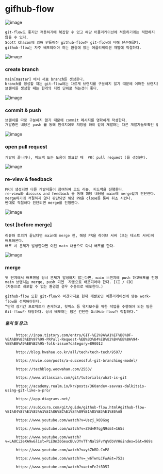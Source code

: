 # gifhub-flow


![image](https://user-images.githubusercontent.com/62305110/209473612-4f280523-177f-4369-8eee-e4eae27eb35a.png)

```
git-flow도 좋지만 적용하기에 복잡할 수 있고 해당 어플리케이션에 적용하기에는 적합하지 않을 수 있다.
Scott Chacon에 의해 만들어진 github-flow는 git-flow에 비해 단순해졌다.
github-flow는 자주 배포되어야 하는 환경에 있는 어플리케이션 개발에 적절하다.
```

![image](https://user-images.githubusercontent.com/62305110/209473627-1b32afc9-6539-481f-9d9f-5b2dae5831f7.png)

### create branch
```html
main[master] 에서 새로 branch를 생성한다.
branch를 생성할 때는 git-flow와는 다르게 브랜치를 구분하지 않기 때문에 어떠한 브랜치인지 상세히 정의해야 한다.
브랜치를 생성할 때는 한개의 티켓 단위로 하는것이 좋다.
```

![image](https://user-images.githubusercontent.com/62305110/209473652-cad40428-51b3-4fe8-9497-db612e17868b.png)

### commit & push
```html
브랜치를 따로 구분하지 않기 때문에 commit 메시지를 명확하게 작성한다.
개발중인 내용은 push 를 통해 원격지에도 저장을 하여 같이 개발하는 다른 개발자들도확인 할 수 있도록 한다.
```

![image](https://user-images.githubusercontent.com/62305110/209473672-73debe82-6caa-440a-b558-8a14f2fddc2e.png)

### open pull request
```
개발이 끝나거나, 피드백 또는 도움이 필요할 때  PR( pull request )를 생성한다.
```

![image](https://user-images.githubusercontent.com/62305110/209473689-26947ccf-3ae1-4175-b018-746b3b34eaf9.png)

### re-view & feedback
```html
PR이 생성되면 다른 개발자들이 참여하여 코드 리뷰, 피드백을 진행한다.
re-view와 discuss and feedback 을 통해 해당 내용을 main에 merge할지 판단한다.
merge하기에 적절하지 않다 판단되면 해당 PR을 close를 통해 취소 시킨다.
반대로 적절하다 판단되면 merge를 진행한다.
```

![image](https://user-images.githubusercontent.com/62305110/209473704-9d67ad22-4405-424b-b920-8b29c4a964c4.png)

### test [before merge]
```
리뷰와 토의가 끝났다면 main에 merge 전, 해당 PR을 라이브 서버 (또는 테스트 서버)에 배포해본다.
배포 시 문제가 발생한다면 이전 main 내용으로 다시 배포를 한다.
```

![image](https://user-images.githubusercontent.com/62305110/209473718-f6215db7-418c-4381-ab7d-5eb6f08f4f7d.png)

### merge
```html
윗 단계에서 배포했을 당시 문제가 발생하지 않는다면, main 브랜치에 push 하고배포를 진행한다. 
main 브랜치는 merge, push 되면  자동으로 배포되어야 한다. [CI / CD]
(자동으로 배포할 수 없는 환경일 경우 수동으로 배포한다.)
```

```
github-flow 또한 git-flow와 마찬가지로 현재 개발중인 어플리케이션에 맞는 work-flow를 선택해야한다.
“만약 장기간 프로젝트가 존재하고, 핫픽스 등 유지보수를 위한 작업을 수행해야 되는 팀은 Git-flow가 타당하다. 상시 배포하는 팀은 간단한 GitHub-flow가 적합하다.”
```


##### 출처 및 참고: 
         https://inpa.tistory.com/entry/GIT-%E2%9A%A1%EF%B8%8F-%EA%B9%83%ED%97%99-PRPull-Request-%EB%B3%B4%EB%82%B4%EB%8A%94-%EB%B0%A9%EB%B2%95-folk-issue?category=890012 

         http://blog.hwahae.co.kr/all/tech/tech-tech/9507/ 

         https://nvie.com/posts/a-successful-git-branching-model/ 

         https://techblog.woowahan.com/2553/ 

         https://www.atlassian.com/git/tutorials/what-is-git 

         https://academy.realm.io/kr/posts/360andev-savvas-dalkitsis-using-git-like-a-pro/ 

         https://app.diagrams.net/ 

         https://subicura.com/git/guide/github-flow.html#github-flow-%E1%84%87%E1%85%A1%E1%86%BC%E1%84%89%E1%85%B5%E1%86%A8 

         https://www.youtube.com/watch?v=Uszj_k0DGsg 

         https://www.youtube.com/watch?v=Z9dvM7qgN9s&t=165s 

         https://www.youtube.com/watch?v=LAUCi2eXA9w&list=PLEOnZ6GeucBUvJYvTTnNalSFvYqVObVVH&index=5&t=969s 

         https://www.youtube.com/watch?v=ykZbBD-CmP8 

         https://www.youtube.com/watch?v=_w6TwnLCFwA&t=752s 

         https://www.youtube.com/watch?v=etnFe2tBD5I
